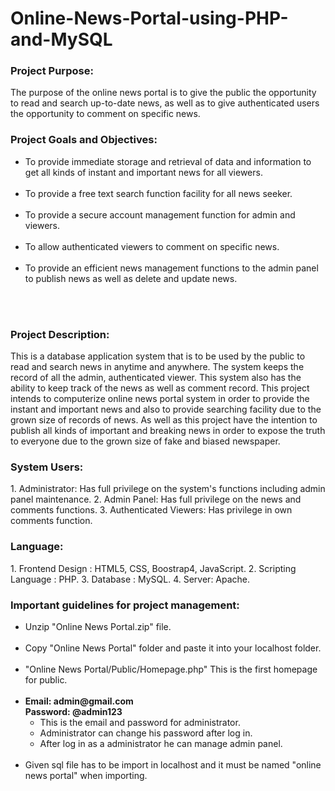 <h1>Online-News-Portal-using-PHP-and-MySQL</h1>
<h3>Project Purpose:</h3>
The purpose of the online news portal is to give the public the opportunity to read and search
up-to-date news, as well as to give authenticated users the opportunity to comment on specific
news.
<br>

<h3>Project Goals and Objectives:</h3>
<ul>
<li>To provide immediate storage and retrieval of data and information to get all kinds of instant
and important news for all viewers.</li><br>
<li>To provide a free text search function facility for all news seeker.</li><br>
<li>To provide a secure account management function for admin and viewers.</li><br>
<li>To allow authenticated viewers to comment on specific news.</li><br>
<li>To provide an efficient news management functions to the admin panel to publish news as well as delete and update news.</li><br>
</ul>
<br>

<h3>Project Description:</h3>
This is a database application system that is to be used by the public to read and search news in anytime and
anywhere. The system keeps the record of all the admin, authenticated viewer. This system
also has the ability to keep track of the news as well as comment record. This project intends to
computerize online news portal system in order to provide the instant and important news and
also to provide searching facility due to the grown size of records of news. As well as this
project have the intention to publish all kinds of important and breaking news in order to expose
the truth to everyone due to the grown size of fake and biased newspaper.
<br>

<h3>System Users:</h3>
1. Administrator: Has full privilege on the system's functions including admin panel
maintenance.
2. Admin Panel: Has full privilege on the news and comments functions.
3. Authenticated Viewers: Has privilege in own comments function.
<br>

<h3>Language:</h3>
1. Frontend Design : HTML5, CSS, Boostrap4, JavaScript.
2. Scripting Language : PHP.
3. Database : MySQL.
4. Server: Apache.
<br>

<h3>Important guidelines for project management:</h3>

<ul>
<li>Unzip "Online News Portal.zip" file.</li><br>
<li>Copy "Online News Portal" folder and paste it into your localhost folder.</li><br>
<li>"Online News Portal/Public/Homepage.php" This is the first homepage for public.</li><br>
<li><b>Email: admin@gmail.com<br>Password: @admin123<br></b>
	<ul>
 	<li>This is the email and password for administrator.</li>
 	<li>Administrator can change his password after log in.</li>
 	<li>After log in as a administrator he can manage admin panel.</li>
  	</ul>
</li><br>
<li>Given sql file has to be import in localhost and it must be named "online news portal" when importing.</li><br>
</ul>





<br>